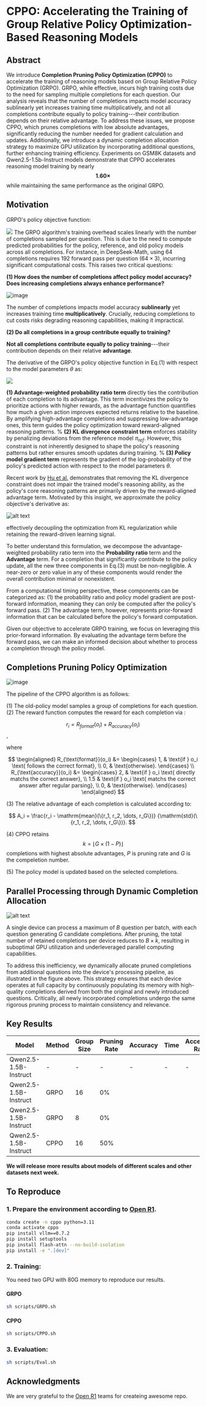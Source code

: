 # CPPO: Accelerating the Training of Group Relative Policy Optimization-Based Reasoning Models


## Abstract
We introduce **Completion Pruning Policy Optimization (CPPO)** to accelerate the training of reasoning models based on Group Relative Policy Optimization (GRPO). GRPO, while effective, incurs high training costs due to the need for sampling multiple completions for each question. Our analysis reveals that the number of completions impacts model accuracy sublinearly yet increases training time multiplicatively, and not all completions contribute equally to policy training---their contribution depends on their relative advantage. To address these issues, we propose CPPO, which prunes completions with low absolute advantages, significantly reducing the number needed for gradient calculation and updates. Additionally, we introduce a dynamic completion allocation strategy to maximize GPU utilization by incorporating additional questions, further enhancing training efficiency. Experiments on GSM8K datasets and Qwen2.5-1.5b-Instruct models demonstrate that CPPO accelerates reasoning model training by nearly **$$1.60 \times$$** while maintaining the same performance as the original GRPO.

## Motivation

GRPO's policy objective function:

![](./asset/grpo.png)
The GRPO algorithm's training overhead scales linearly with the number of completions sampled per question. This is due to the need to compute predicted probabilities for the policy, reference, and old policy models across all completions. For instance, in DeepSeek-Math, using 64 completions requires 192 forward pass per question ($64 \times 3$), incurring significant computational costs. This raises two critical questions: 

**(1) How does the number of completions affect policy model accuracy? Does increasing completions always enhance performance?**

![image](./asset/analyze.png)

The number of completions impacts model accuracy **sublinearly** yet increases training time **multiplicatively**. Crucially, reducing completions to cut costs risks degrading reasoning capabilities, making it impractical.

**(2) Do all completions in a group contribute equally to training?**

**Not all completions contribute equally to policy training**---their contribution depends on their relative **advantage**.

The derivative of the GRPO's policy objective function in Eq.(1) with respect to the model parameters $\theta$ as:

![](./asset/Derivative.png)

 **(1) Advantage-weighted probability ratio term**  directly ties the contribution of each completion to its advantage. This term incentivizes the policy to prioritize actions with higher rewards, as the advantage function quantifies how much a given action improves expected returns relative to the baseline. By amplifying high-advantage completions and suppressing low-advantage ones, this term guides the policy optimization toward reward-aligned reasoning patterns.
%
**(2) KL divergence constraint term**  enforces stability by penalizing deviations from the reference model $\pi_{ref}$. However, this constraint is not inherently designed to shape the policy's reasoning patterns but rather ensures smooth updates during training.
%
**(3) Policy model gradient term** represents the gradient of the log-probability of the policy's predicted action with respect to the model parameters $\theta$.


Recent work by [Hu et al.](https://github.com/Open-Reasoner-Zero/Open-Reasoner-Zero,) demonstrates that removing the KL divergence constraint does not impair the trained model's reasoning ability, as the policy's core reasoning patterns are primarily driven by the reward-aligned advantage term. Motivated by this insight, we approximate the policy objective's derivative as:

![alt text](./asset/formula3.png)

effectively decoupling the optimization from KL regularization while retaining the reward-driven learning signal.


To better understand this formulation, we decompose the advantage-weighted probability ratio term into the **Probability ratio** term and the **Advantage** term. For a completion that significantly contribute to the policy update, all the new three components in Eq.(3) must be non-negligible. A  near-zero or zero value in any of these components would render the overall contribution minimal or nonexistent.

From a computational timing perspective, these components can be categorized as:
(1) the probability ratio and policy model gradient are post-forward information, meaning they can only be computed after the policy's forward pass.
(2) The advantage term, however, represents prior-forward information that can be calculated before the policy's forward computation.


Given our objective to accelerate GRPO training, we focus on leveraging this prior-forward information. By evaluating the advantage term before the forward pass, we can make an informed decision about whether to process a completion through the policy model. 


## Completions Pruning Policy Optimization

![image](./asset/CPPO.png)

The pipeline of the CPPO algorithm is as follows:

(1) The old-policy model samples a group of completions for each question.
(2) The reward function computes the reward for each completion via :

$$r_i = R_{format}(o_i) + R_{accuracy}(o_i)$$,

where 

$$
\begin{aligned}
    R_{\text{format}}(o_i) &= 
    \begin{cases}
        1, & \text{if } o_i \text{ follows the correct format}, \\
        0, & \text{otherwise}.
    \end{cases} \\
    R_{\text{accuracy}}(o_i) &= 
    \begin{cases}
        2, & \text{if } o_i \text{ directly matchs the correct answer}, \\
        1.5 & \text{if } o_i \text{ matchs the correct answer after regular parsing}, \\
        0, & \text{otherwise}.
    \end{cases}
\end{aligned}
$$

(3) The relative advantage of each completion is calculated according to:

$$
A_i = \frac{r_i - \mathrm{mean}(\{r_1, r_2, \dots, r_G\})}
    {\mathrm{std}(\{r_1, r_2, \dots, r_G\})}. 
$$

(4) CPPO retains $$k = \lfloor G \times (1 - P)\rfloor$$ completions with highest absolute advantages, $P$ is pruning rate and $G$ is the compeletion number.

(5) The policy model is updated based on the selected completions.


## Parallel Processing through Dynamic Completion Allocation
![alt text](./asset/allocation.png)

A single device can process a maximum of $B$ question per batch, with each question generating $G$ candidate completions. After pruning, the total number of retained completions per device reduces to $B \times k$, resulting in suboptimal GPU utilization and underleveraged parallel computing capabilities.

To address this inefficiency, we dynamically allocate pruned completions from additional questions into the device's processing pipeline, as illustrated in the figure above. This strategy ensures that each device operates at full capacity by continuously populating its memory with high-quality completions derived from both the original and newly introduced questions. Critically, all newly incorporated completions undergo the same rigorous pruning process to maintain consistency and relevance.
## Key Results

| Model      | Method | Group Size |Pruning Rate | Accuracy | Time | Accelerate Ratio
| ----------- | ----------- |- |-|-|-|-|
| Qwen2.5-1.5B-Instruct      | -       |-|-|-|-|-
| Qwen2.5-1.5B-Instruct      | GRPO    |16 |0%| |   |
| Qwen2.5-1.5B-Instruct      | GRPO    | 8 |0% |  |   |
| Qwen2.5-1.5B-Instruct      | CPPO    |16 |50%|    |   |

**We will release more results about models of different scales and other datasets next week.**

## To Reproduce

### 1. Prepare the environment according to [Open R1](https://github.com/huggingface/open-r1).
```bash
conda create -n cppo python=3.11
conda activate cppo
pip install vllm==0.7.2
pip install setuptools
pip install flash-attn --no-build-isolation
pip install -e ".[dev]"
```
### 2. Training:
You need two GPU with 80G memory to reproduce our results.
#### GRPO
```bash
sh scripts/GRPO.sh
```
#### CPPO
```bash
sh scripts/CPPO.sh
```
### 3. Evaluation:
```bash
sh scripts/Eval.sh
```


## Acknowledgments
We are very grateful to the [Open R1](https://github.com/huggingface/open-r1) teams for createing awesome repo.
